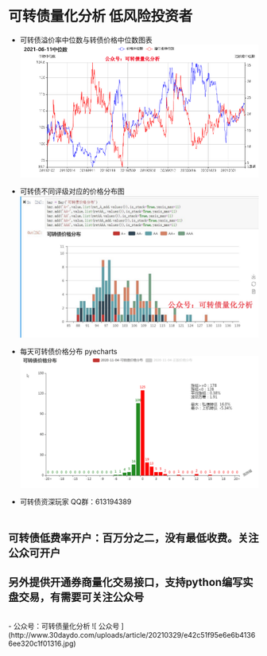 # 可转债量化分析 低风险投资者
- 可转债溢价率中位数与转债价格中位数图表
![ 可转债溢价率中位数与转债价格中位数图表](./static/可转债溢价率中位数与转债价格中位数图表.png)

- 可转债不同评级对应的价格分布图
![ 价格分布图 ](./static/可转债价格分布.JPG)

- 每天可转债价格分布 pyecharts
![ 每天价格分布图 ](./static/2020-11-04-1.gif)


- 可转债资深玩家 QQ群：613194389 <br><br>

## 可转债低费率开户：百万分之二，没有最低收费。关注公众可开户
## 另外提供开通券商量化交易接口，支持python编写实盘交易，有需要可关注公众号
<br>
- 公众号：可转债量化分析
![ 公众号 ](http://www.30daydo.com/uploads/article/20210329/e42c51f95e6e6b41366ee320c1f01316.jpg)